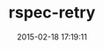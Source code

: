 ---
layout: post
title:  "rspec-retry"
repo:   "y310/rspec-retry"
date:   2015-02-18 17:19:11
gemurl: http://github.com/y310/rspec-retry
---